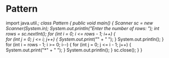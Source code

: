 # Pattern
import java.util.*;
class Pattern {
public void main() {
Scanner sc = new Scanner(System.in); 
System.out.println("Enter the number of rows: ");
int rows = sc.nextInt();
for (int i = 0; i <= rows - 1; i++) {  
for (int j = 0; j <= i; j++) { 
System.out.print("*" + " "); 
}
System.out.println(); 
}
for (int i = rows - 1; i >= 0; i--) { 
for (int j = 0; j <= i - 1; j++) { 
System.out.print("*" + " "); 
}
System.out.println();
}
sc.close();
}
}
